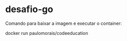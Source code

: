# desafio-go

  Comando para baixar a imagem e executar o container:

docker run paulomorais/codeeducation




